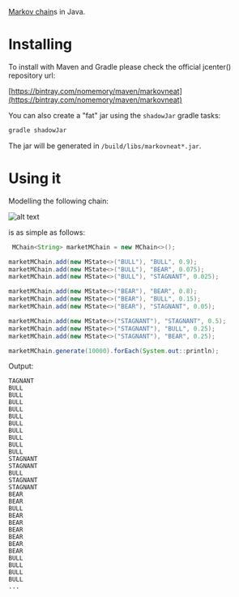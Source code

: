 [Markov chain](https://en.wikipedia.org/wiki/Markov_chain)s in Java.

# Installing 

To install with Maven and Gradle please check the official jcenter() repository url:

[https://bintray.com/nomemory/maven/markovneat](https://bintray.com/nomemory/maven/markovneat)

You can also create a "fat" jar using the `shadowJar` gradle tasks:

```groovy
gradle shadowJar
```

The jar will be generated in `/build/libs/markovneat*.jar`.

# Using it

Modelling the following chain:

![alt text](https://github.com/nomemory/markovneat/blob/master/media/example01.png)

is as simple as follows:

```java
 MChain<String> marketMChain = new MChain<>();

marketMChain.add(new MState<>("BULL"), "BULL", 0.9);
marketMChain.add(new MState<>("BULL"), "BEAR", 0.075);
marketMChain.add(new MState<>("BULL"), "STAGNANT", 0.025);

marketMChain.add(new MState<>("BEAR"), "BEAR", 0.8);
marketMChain.add(new MState<>("BEAR"), "BULL", 0.15);
marketMChain.add(new MState<>("BEAR"), "STAGNANT", 0.05);

marketMChain.add(new MState<>("STAGNANT"), "STAGNANT", 0.5);
marketMChain.add(new MState<>("STAGNANT"), "BULL", 0.25);
marketMChain.add(new MState<>("STAGNANT"), "BEAR", 0.25);

marketMChain.generate(10000).forEach(System.out::println);
```

Output:

```
TAGNANT
BULL
BULL
BULL
BULL
BULL
BULL
BULL
BULL
BULL
BULL
STAGNANT
STAGNANT
BULL
STAGNANT
STAGNANT
BEAR
BEAR
BULL
BEAR
BEAR
BEAR
BEAR
BEAR
BEAR
BULL
BULL
BULL
BULL
...
```
